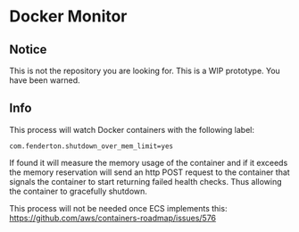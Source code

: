 # Docker Monitor

## Notice

This is not the repository you are looking for. This is a WIP prototype. You have been warned.

## Info

This process will watch Docker containers with the following label:

    com.fenderton.shutdown_over_mem_limit=yes

If found it will measure the memory usage of the container and if it exceeds the memory reservation will send an http POST request to the container that signals the container to start returning failed health checks. Thus allowing the container to gracefully shutdown.

This process will not be needed once ECS implements this:
https://github.com/aws/containers-roadmap/issues/576
